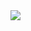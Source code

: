 <picture>
<source 
  srcset="https://github-readme-stats.vercel.app/api?username=Vimer1099&show_icons=true&theme=dark"
  media="(prefers-color-scheme: dark)"
/>
<source
  srcset="https://github-readme-stats.vercel.app/api?username=Vimer1099&show_icons=true"
  media="(prefers-color-scheme: light), (prefers-color-scheme: no-preference)"
/>
<img src="https://github-readme-stats.vercel.app/api?username=Vimer1099&show_icons=true" />
</picture>
